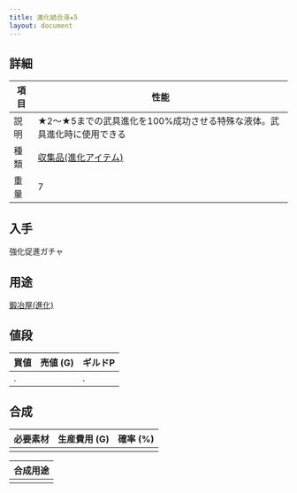 ```yaml
---
title: 進化結合液★5
layout: document
---
```

## 詳細

|項目|性能|
|---|---|
|説明|★2～★5までの武具進化を100%成功させる特殊な液体。武具進化時に使用できる|
|種類|[収集品(進化アイテム)](収集品(進化アイテム))|
|重量|7|

## 入手

強化促進ガチャ

## 用途

[鍛冶屋(進化)](鍛冶屋(進化))

## 値段

|買値|売値 (G)|ギルドP|
|---|---|---|
|.||.|

## 合成

|必要素材|生産費用 (G)|確率 (%)|
|---|---|---|
||||


|合成用途|
|---|
||
